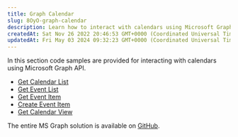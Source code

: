 ```yaml
---
title: Graph Calendar
slug: 8OyO-graph-calendar
description: Learn how to interact with calendars using Microsoft Graph with this comprehensive document. Explore various code samples that cover tasks such as retrieving calendar lists, event lists, event items, updating them, and creating new event items. Boost your
createdAt: Sat Nov 26 2022 20:46:53 GMT+0000 (Coordinated Universal Time)
updatedAt: Fri May 03 2024 09:32:23 GMT+0000 (Coordinated Universal Time)
---
```


In this section code samples are provided for interacting with calendars using Microsoft Graph API.

- [Get Calendar List](<./Graph Calendar/Get Calendar List.md>)&#x20;
- [Get Event List](<./Graph Calendar/Get Event List.md>)&#x20;
- [Get Event Item](<./Graph Calendar/Get Event Item.md>)&#x20;
- [Create Event Item](<./Graph Calendar/Create Event Item.md>)&#x20;
- [Get Calendar View]()

The entire MS Graph solution is available on <a href="https://github.com/jigx-com/jigx-samples/tree/main/quickstart/jigx-MS-Graph-demonstrator" target="_blank">GitHub</a>.
